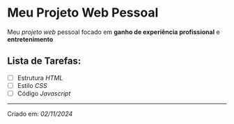 # Meu Projeto Web Pessoal
 Meu _projeto web_ pessoal focado em **ganho de experiência profissional** e **entretenimento**

## Lista de Tarefas:
* [ ] Estrutura _HTML_
* [ ] Estilo _CSS_
* [ ] Código _Javascript_

***
Criado em: _02/11/2024_